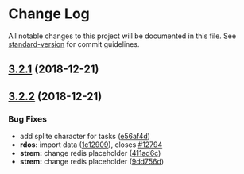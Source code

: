 # Change Log

All notable changes to this project will be documented in this file. See [standard-version](https://github.com/conventional-changelog/standard-version) for commit guidelines.

<a name="3.2.1"></a>
## [3.2.1](http://git.dtstack.cn/ziv/data-stack-web/compare/DTinsight_v3.2.2...3.2.1) (2018-12-21)



<a name="3.2.2"></a>
## [3.2.2](http://git.dtstack.cn/ziv/data-stack-web/compare/DTinsight_v3.2.0...3.2.2) (2018-12-21)


### Bug Fixes

* add splite character for tasks ([e56af4d](http://git.dtstack.cn/ziv/data-stack-web/commits/e56af4d))
* **rdos:** import data ([1c12909](http://git.dtstack.cn/ziv/data-stack-web/commits/1c12909)), closes [#12794](http://redmine.prod.dtstack.cn/issues/12794)
* **strem:** change redis placeholder ([411ad6c](http://git.dtstack.cn/ziv/data-stack-web/commits/411ad6c))
* **strem:** change redis placeholder ([9dd756d](http://git.dtstack.cn/ziv/data-stack-web/commits/9dd756d))

